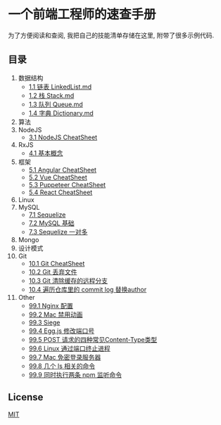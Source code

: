 # 一个前端工程师的速查手册
为了方便阅读和查阅, 我把自己的技能清单存储在这里, 附带了很多示例代码.

## 目录
1. 数据结构
    + [1.1 链表 LinkedList.md](./1.%20数据结构/1.1%20链表%20LinkedList.md)
    + [1.2 栈 Stack.md](./1.%20数据结构/1.2%20栈%20Stack.md)
    + [1.3 队列 Queue.md](./1.%20数据结构/1.3%20队列%20Queue.md)
    + [1.4 字典 Dictionary.md](./1.%20数据结构/1.4%20字典%20Dictionary.md)
1. 算法
1. NodeJS
    + [3.1 NodeJS CheatSheet](./3.%20NodeJS/3.1%20NodeJS%20CheatSheet.md)
1. RxJS
    + [4.1 基本概念](./4.%20RxJS/4.1%20基本概念.md)
1. 框架
    + [5.1 Angular CheatSheet](./5.%20框架/5.1%20Angular%20CheatSheet.md)
    + [5.2 Vue CheatSheet](./5.%20框架/5.2%20Vue%20CheatSheet.md)
    + [5.3 Puppeteer CheatSheet](./5.%20框架/5.3%20Puppeteer%20CheatSheet.md)
    + [5.4 React CheatSheet](./5.%20框架/5.4%20React%20CheatSheet.md)
1. Linux
1. MySQL
    + [7.1 Sequelize](./7.%20MySQL/7.1%20Sequelize.md)
    + [7.2 MySQL 基础](./7.%20MySQL/7.2%20MySQL%20基础.md)
    + [7.3 Sequelize 一对多](./7.%20MySQL/7.3%20Sequelize%20一对多.md)
1. Mongo
1. 设计模式
1. Git
    + [10.1 Git CheatSheet](./10.%20Git/10.1%20Git%20CheatSheet.md)
    + [10.2 Git 丢弃文件](./10.%20Git/10.2%20Git%20丢弃文件.md)
    + [10.3 Git 清除缓存的远程分支](./10.%20Git/10.3%20Git%20清除缓存的远程分支.md)
    + [10.4 遍历仓库里的 commit log 替换author](./10.%20Git/10.4%20遍历仓库里的%20commit%20log%20替换author.md)
1. Other
    + [99.1 Nginx 配置](./99.%20Other/99.1%20Nginx%20配置.md)
    + [99.2 Mac 禁用动画](./99.%20Other/99.2%20Mac%20禁用动画.md)
    + [99.3 Siege](./99.%20Other/99.3%20Siege.md)
    + [99.4 Egg.js 修改端口号](./99.%20Other/99.4%20Egg.js%20修改端口号.md)
    + [99.5 POST 请求的四种常见Content-Type类型](./99.%20Other/99.5%20POST%20请求的四种常见Content-Type类型.md)
    + [99.6 Linux 通过端口终止进程](./99.%20Other/99.6%20Linux%20通过端口终止进程.md)
    + [99.7 Mac 免密登录服务器](./99.%20Other/99.7%20Mac%20免密登录服务器.md)
    + [99.8 几个 ls 相关的命令](./99.%20Other/99.8%20几个%20ls%20相关的命令.md)
    + [99.9 同时执行两条 npm 监听命令](./99.%20Other/99.9%20同时执行两条%20npm%20监听命令.md)
    

## License
[MIT](./LICENSE)
